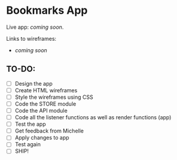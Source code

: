 # Bookmarks App
Live app: _coming soon_.

Links to wireframes:
- _coming soon_

## TO-DO:
- [ ] Design the app
- [ ] Create HTML wireframes
- [ ] Style the wireframes using CSS
- [ ] Code the STORE module
- [ ] Code the API module
- [ ] Code all the listener functions as well as render functions (app)
- [ ] Test the app
- [ ] Get feedback from Michelle
- [ ] Apply changes to app
- [ ] Test again
- [ ] SHIP!
